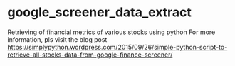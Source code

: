 # google_screener_data_extract
Retrieving of financial metrics of various stocks using python
For more information, pls visit the blog post https://simplypython.wordpress.com/2015/09/26/simple-python-script-to-retrieve-all-stocks-data-from-google-finance-screener/

